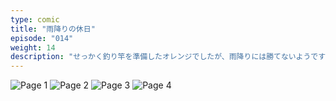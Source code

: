 ```yaml
---
type: comic
title: "雨降りの休日"
episode: "014"
weight: 14
description: "せっかく釣り竿を準備したオレンジでしたが、雨降りには勝てないようです… 😭"
---
```


![Page 1](cut-1.jpg)
![Page 2](cut-2.jpg)
![Page 3](cut-3.jpg)
![Page 4](cut-4.jpg)
